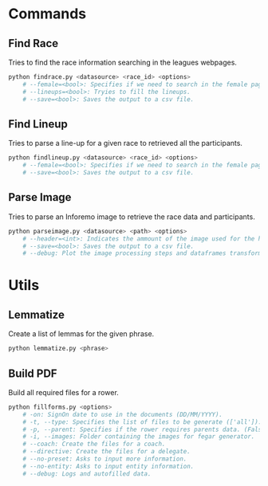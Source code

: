 # Commands

## Find Race

Tries to find the race information searching in the leagues webpages.

```sh
python findrace.py <datasource> <race_id> <options>
    # --female=<bool>: Specifies if we need to search in the female pages.
    # --lineups=<bool>: Tryies to fill the lineups.
    # --save=<bool>: Saves the output to a csv file.
```

## Find Lineup

Tries to parse a line-up for a given race to retrieved all the participants.

```sh
python findlineup.py <datasource> <race_id> <options>
    # --female=<bool>: Specifies if we need to search in the female pages.
    # --save=<bool>: Saves the output to a csv file.
```

## Parse Image

Tries to parse an Inforemo image to retrieve the race data and participants.

```sh
python parseimage.py <datasource> <path> <options>
    # --header=<int>: Indicates the ammount of the image used for the header (default = 3) representing 1/3.
    # --save=<bool>: Saves the output to a csv file.
    # --debug: Plot the image processing steps and dataframes transformations done.
```

# Utils

## Lemmatize

Create a list of lemmas for the given phrase.

```sh
python lemmatize.py <phrase>
```

## Build PDF

Build all required files for a rower.

```sh
python fillforms.py <options>
    # -on: SignOn date to use in the documents (DD/MM/YYYY).
    # -t, --type: Specifies the list of files to be generate (['all']). ['national', 'image', 'fegar', 'xogade', 'all']
    # -p, --parent: Specifies if the rower requires parents data. (False)
    # -i, --images: Folder containing the images for fegar generator.
    # --coach: Create the files for a coach.
    # --directive: Create the files for a delegate.
    # --no-preset: Asks to input more information.
    # --no-entity: Asks to input entity information.
    # --debug: Logs and autofilled data.
```
